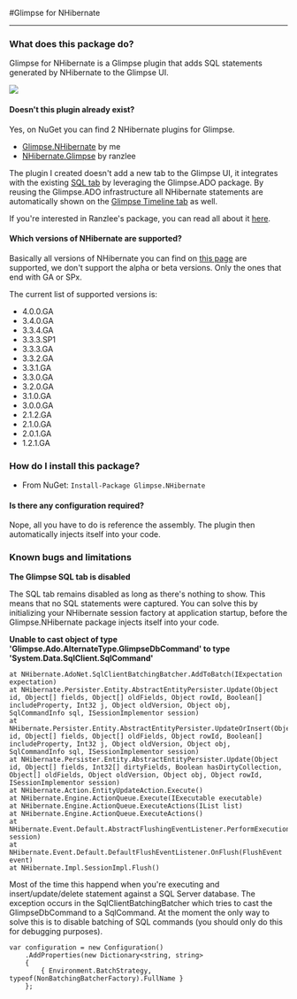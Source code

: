 #Glimpse for NHibernate

---

### What does this package do?

Glimpse for NHibernate is a Glimpse plugin that adds SQL statements generated by NHibernate to the Glimpse UI.

![](https://raw.github.com/stevenlauwers22/Glimpse.NHibernate/master/Documentation/SQL.png)

#### Doesn't this plugin already exist?

Yes, on NuGet you can find 2 NHibernate plugins for Glimpse.

- [Glimpse.NHibernate](http://www.nuget.org/packages/Glimpse.NHibernate/) by me
- [NHibernate.Glimpse](http://www.nuget.org/packages/NHibernate.Glimpse/) by ranzlee

The plugin I created doesn't add a new tab to the Glimpse UI, it integrates with the existing [SQL tab](http://getglimpse.com/Docs/sql-tab "Read more about the Glimpse SQL tab") by leveraging the Glimpse.ADO package. By reusing the Glimpse.ADO infrastructure all NHibernate statements are automatically shown on the [Glimpse Timeline tab](http://getglimpse.com/Docs/Timeline-Tab "Read more about the Glimpse Timeline tab") as well.

If you're interested in Ranzlee's package, you can read all about it [here](https://github.com/ranzlee/NHibernate.Extensions/wiki/NHibernate.Glimpse).

#### Which versions of NHibernate are supported?

Basically all versions of NHibernate you can find on [this page](http://sourceforge.net/projects/nhibernate/files/NHibernate/) are supported, we don't support the alpha or beta versions. Only the ones that end with GA or SPx.

The current list of supported versions is:  

- 4.0.0.GA
- 3.4.0.GA
- 3.3.4.GA
- 3.3.3.SP1
- 3.3.3.GA
- 3.3.2.GA
- 3.3.1.GA
- 3.3.0.GA
- 3.2.0.GA
- 3.1.0.GA
- 3.0.0.GA
- 2.1.2.GA
- 2.1.0.GA
- 2.0.1.GA
- 1.2.1.GA

### How do I install this package?

* From NuGet: `Install-Package Glimpse.NHibernate`

#### Is there any configuration required?

Nope, all you have to do is reference the assembly. The plugin then automatically injects itself into your code.

### Known bugs and limitations

**The Glimpse SQL tab is disabled**

The SQL tab remains disabled as long as there's nothing to show. This means that no SQL statements were captured. You can solve this by initializing your NHibernate session factory at application startup, before the Glimpse.NHibernate package injects itself into your code.

**Unable to cast object of type 'Glimpse.Ado.AlternateType.GlimpseDbCommand' to type 'System.Data.SqlClient.SqlCommand'**

```
at NHibernate.AdoNet.SqlClientBatchingBatcher.AddToBatch(IExpectation expectation)  
at NHibernate.Persister.Entity.AbstractEntityPersister.Update(Object id, Object[] fields, Object[] oldFields, Object rowId, Boolean[] includeProperty, Int32 j, Object oldVersion, Object obj, SqlCommandInfo sql, ISessionImplementor session)  
at NHibernate.Persister.Entity.AbstractEntityPersister.UpdateOrInsert(Object id, Object[] fields, Object[] oldFields, Object rowId, Boolean[] includeProperty, Int32 j, Object oldVersion, Object obj, SqlCommandInfo sql, ISessionImplementor session)  
at NHibernate.Persister.Entity.AbstractEntityPersister.Update(Object id, Object[] fields, Int32[] dirtyFields, Boolean hasDirtyCollection, Object[] oldFields, Object oldVersion, Object obj, Object rowId, ISessionImplementor session)  
at NHibernate.Action.EntityUpdateAction.Execute()  
at NHibernate.Engine.ActionQueue.Execute(IExecutable executable)  
at NHibernate.Engine.ActionQueue.ExecuteActions(IList list)  
at NHibernate.Engine.ActionQueue.ExecuteActions()  
at NHibernate.Event.Default.AbstractFlushingEventListener.PerformExecutions(IEventSource session)  
at NHibernate.Event.Default.DefaultFlushEventListener.OnFlush(FlushEvent event)  
at NHibernate.Impl.SessionImpl.Flush()
```

Most of the time this happend when you're executing and insert/update/delete statement against a SQL Server database. The exception occurs in the SqlClientBatchingBatcher which tries to cast the GlimpseDbCommand to a SqlCommand. At the moment the only way to solve this is to disable batching of SQL commands (you should only do this for debugging purposes).

```
var configuration = new Configuration()  
    .AddProperties(new Dictionary<string, string>  
	{  
	    { Environment.BatchStrategy, typeof(NonBatchingBatcherFactory).FullName }  
    };
```
